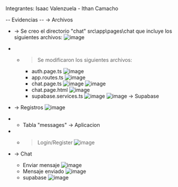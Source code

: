 Integrantes: Isaac Valenzuela - Ithan Camacho

-- Evidencias --
-> Archivos
- -> Se creo el directorio "chat" src\app\pages\chat que incluye los siguientes archivos:
  ![image](https://github.com/user-attachments/assets/5e74390b-7f7b-4e24-a7e7-81c98f614501)

- - > Se modificaron los siguientes archivos:
    - auth.page.ts
      ![image](https://github.com/user-attachments/assets/97a444bb-3f71-4883-b0ba-7d7ee0e1adbd)
    - app.routes.ts
      ![image](https://github.com/user-attachments/assets/1dcd2070-c4ad-4b36-ad31-c393949fd4af)
    - chat.page.ts
      ![image](https://github.com/user-attachments/assets/1957ba9b-b1c7-464d-9579-c914a14984c4)
      ![image](https://github.com/user-attachments/assets/02335e71-fd35-4df4-81ba-6ec5e646d519)
    - chat.page.html
      ![image](https://github.com/user-attachments/assets/5ce1e015-a469-4a5d-a6ac-1e6f02e70098)
    - supabase.services.ts
      ![image](https://github.com/user-attachments/assets/bd512d38-1a9e-46c4-8173-24e4c96161dc)
      ![image](https://github.com/user-attachments/assets/1102b1c1-1648-4a56-bd1f-9b8070fb1f6e)
-> Supabase
- -> Registros
  ![image](https://github.com/user-attachments/assets/a259852e-2e07-4f2a-af91-945cba7e1e4a)
- - Tabla "messages"
-> Aplicacion
- - > Login/Register
    ![image](https://github.com/user-attachments/assets/2abdbc6c-fc0f-4ba6-aebf-8994fc0960ae)
- -> Chat
  - Enviar mensaje
    ![image](https://github.com/user-attachments/assets/3655a9ee-c60e-4329-b3fc-348b0dd3aa00)
  - Mensaje enviado
    ![image](https://github.com/user-attachments/assets/b8b0ba36-f55a-47a0-8ba1-d81c8cecaee9)
  - supabase
    ![image](https://github.com/user-attachments/assets/73797878-ca1f-4004-92a0-1f562bb78fcb)


      
